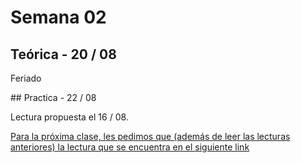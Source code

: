 # Semana 02

## Teórica - 20 / 08

Feriado 

## Practica - 22 / 08

Lectura propuesta el 16 / 08. 

[Para la próxima clase, les pedimos que (además de leer las lecturas anteriores) la lectura que se encuentra en el siguiente link]( https://app.box.com/s/afykb3dbr0yc7g383pmk)

